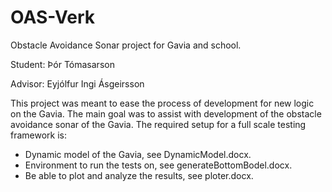 OAS-Verk
========

Obstacle Avoidance Sonar project for Gavia and school.

Student: Þór Tómasarson

Advisor: Eyjólfur Ingi Ásgeirsson


This project was meant to ease the process of development for new logic on the Gavia. The main goal was to assist with development of the obstacle avoidance sonar of the Gavia.
The required setup for a full scale testing framework is:
*	Dynamic model of the Gavia, see DynamicModel.docx.
*	Environment to run the tests on, see generateBottomBodel.docx.
*	Be able to plot and analyze the results, see ploter.docx.

